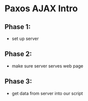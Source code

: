 Paxos AJAX Intro
===

Phase 1:
---

- set up server

Phase 2:
---

- make sure server serves web page

Phase 3:
--- 

- get data from server into our script